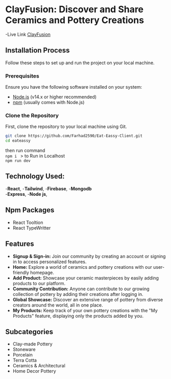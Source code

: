# ClayFusion: Discover and Share Ceramics and Pottery Creations
-Live Link
[ClayFusion](https://b9-a10-client-side.web.app)

## Installation Process

Follow these steps to set up and run the project on your local machine.

### Prerequisites

Ensure you have the following software installed on your system:
- [Node.js](https://nodejs.org/) (v14.x or higher recommended)
- [npm](https://www.npmjs.com/) (usually comes with Node.js)

### Clone the Repository

First, clone the repository to your local machine using Git.

```bash
git clone https://github.com/Farhad2590/Eat-Eassy-Client.git
cd eateassy
```

then run command <br>
```npm i ``` >
to Run in Localhost <br>
```npm run dev```

## Technology Used:
-**React**,
-**Tailwind**,
-**Firebase**,
-**Mongodb**
<br>
-**Express**,
-**Node js**,

## Npm Packages
- React Tooltion
- React TypeWritter
## Features

- **Signup & Sign-in:** Join our community by creating an account or signing in to access personalized features.
- **Home:** Explore a world of ceramics and pottery creations with our user-friendly homepage.
- **Add Product:** Showcase your ceramic masterpieces by easily adding products to our platform.
- **Community Contribution:** Anyone can contribute to our growing collection of pottery by adding their creations after logging in.
- **Global Showcase:** Discover an extensive range of pottery from diverse creators around the world, all in one place.
- **My Products:** Keep track of your own pottery creations with the "My Products" feature, displaying only the products added by you.

## Subcategories
- Clay-made Pottery
- Stoneware
- Porcelain
- Terra Cotta
- Ceramics & Architectural
- Home Decor Pottery

